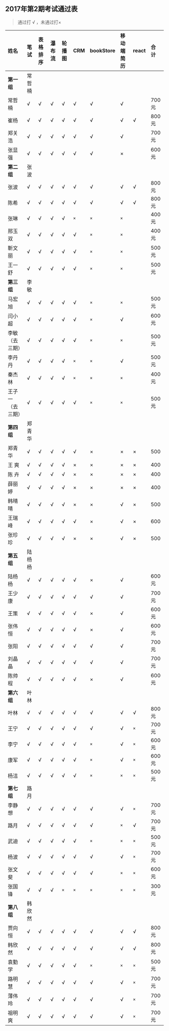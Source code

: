 ##  2017年第2期考试通过表
>  通过打 √ ，未通过打×

|姓名|笔试|表格排序|瀑布流|轮播图|CRM|bookStore|移动端简历|react|合 计|
|:----|:----|:----|:----|:----|:----|:----|:----|:----|:-----|
|**第一组**|常哲楠| | | | | | | | |
|常哲楠| √|√ |√ |√ | √|√ |√ ||700元 |
|崔杨| √|√ |√ |√ | √|√ |√ |√|800元 |
|郑关浩| √|√ |√ |√ | √|√ |√ || 700元|
|张显强| √|√ |√ |√ | √|√ |× ||600元 |
|**第二组**|张波| | | | | | ||
|张波|√|√|√|√|√|√|√|√|800元|
|陈希|√|√|√|√|√|√|√|√|800元|
|张琳|√|√|√|√|`×`|`×`|`×`||400元|
|邢玉双|√|√|√|√|√|`×`|`×`||400元|
|靳文丽|√|√|√|√|√|`×`|`×`||500元|
|王一舒|√|√|√|√|√|`×`|`×`||500元|
|**第三组**|李敏| | | | | | ||
|马宏旭|√|√|√|√|√|`×`|`×`||500元|
|闫小超|√|√|√|√|√|`×`|√||600元|
|李敏（去三期）|√|√|√|√|√|`×`|`×`||500元|
|李丹丹|√|√|√|√|`×`|`×`|√||500元|
|秦杰林|√|√|√|√|`×`|`×`|`×`||400元|
|王子一（去三期）|√|√|√|√|√|`×`|`×`||500元|
|**第四组**|郑青华| | | | | |||
|郑青华|√|√|√|√|√|×|×|×|500|
|王 爽  |√|√|√|√|×|×|×|×|400|
|陈 卉  |√|√|√|√|×|×|×|×|400|
|薛丽婷|√|√|√|√|×|×|×|×|400|
|韩晴晴|√|√|√|√|×|×|√|×|500|
|王瑞峰|√|√|√|√|√|×|√|×|600|
|张珍珍|√|√|√|√|×|×|√|×|500|
|**第五组**|陆杨杨|
|陆杨杨|√|√|√|√|√|×|√||600元
|王少康|√|√|√|√|√|√|√||700元
|王策|√|√|√|√|√|×|√||600元
|张伟恒|√|√|√|√|√|×|√||600元
|张阳|√|√|√|√|√|√|√||700元
|刘晶晶|√|√|√|√|√|√|√||700元
|陈帅程|√|√|√|√|√|×|√||600元
|**第六组**|叶林| | | | | | ||
|叶林|√|√|√|√|√|√|√|√|800元|
|王宁|√|√|√|√|√|√|√|`×`|700元|
|李宁|√|√|√|√|√|`×`|√|`×`|600元|
|康军|√|√|√|√|√|`×`|√|`×`|600元|
|杨洁|√|√|√|√|√|`×`|`×`|`×`|500元|
|**第七组**|路月| | | | | | ||
|李静想|√|√|√|√|√|√|√|`×`|700元|
|路月|√|√|√|√|√|√|`×`|√|700元|
|武迪|√|√|√|√|√|`×`|`×`|`×`|500元|
|杨波|√|√|√|√|√|√|√|`×`|700元|
|张文斐|√|√|√|√|√|√|`×`|`×`|600元|
|张国锋|√|√|√|`×`|`×`|`×`|`×`|`×`|300元|
|**第八组**|韩欣然| | | | | | ||
|贾向恒|√|√|√|√|√|√|√|√|800元|
|韩欣然|√|√|√|√|√|√|√|√|800元|
|袁勤学|√|√|√|√|√|`×`|`×`|`×`|500元|
|路明慧|√|√|√|√|√|√|√|`×`|700元|
|薄伟玲|√|√|√|√|√|√|√|`×`|700元|
|祖明爽|√|√|√|√|√|√|√|`×`|700元|


